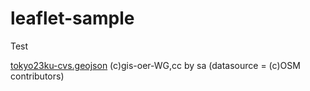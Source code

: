 # leaflet-sample
Test

[tokyo23ku-cvs.geojson](https://github.com/gis-oer/datasets) (c)gis-oer-WG,cc by sa (datasource = (c)OSM contributors)
